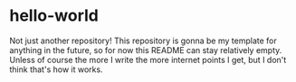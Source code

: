 # hello-world
Not just another repository!
This repository is gonna be my template for anything in the future, so for now this README can stay relatively empty.  
Unless of course the more I write the more internet points I get, but I don't think that's how it works.
